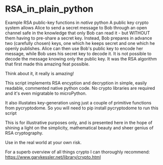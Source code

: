 # RSA_in_plain_python

Example RSA public-key functions in _native_ python
A public key crypto system allows Alice to send a secret message to 
Bob through an open channel safe in the knowledge that only Bob can
read it - but WITHOUT them having to pre-share a secret key.
Instead, Bob prepares in advance two (carefully chosen) keys, one
which he keeps secret and one which he openly publishes.
Alice can then use Bob's public key to encode her message, while Bob
uses his secret key to decode it. It is not possible to decode the
message knowing only the public key. It was the RSA algorithm that
first made this amazing feat possible.

Think about it, it really is amazing!

This script implements RSA encyption and decryption in simple,
easily readable, commented native python code. No crypto libraries
are required and it's even migratable to microPython.

It also illustates key-generation using just a couple of primitive
functions from pycryptodome.
So you will need to pip install pycryptodome to run this script

This is for illustrative purposes only, and is presented here in the
hope of shining a light on the simplicity, mathematical beauty and sheer
genius of RSA cryptography.

Use in the real world at your own risk.

For a superb overview of all things crypto I can thoroughly recommend:
https://www.garykessler.net/library/crypto.html
